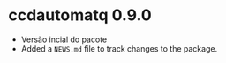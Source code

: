 # ccdautomatq 0.9.0
* Versão incial do pacote
* Added a `NEWS.md` file to track changes to the package.
